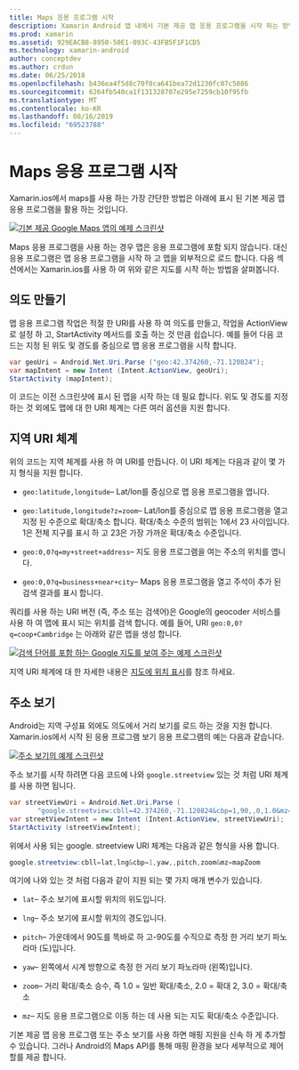 ```yaml
---
title: Maps 응용 프로그램 시작
description: Xamarin Android 앱 내에서 기본 제공 맵 응용 프로그램을 시작 하는 방법입니다.
ms.prod: xamarin
ms.assetid: 929EACB8-8950-50E1-093C-43FB5F1F1CD5
ms.technology: xamarin-android
author: conceptdev
ms.author: crdun
ms.date: 06/25/2018
ms.openlocfilehash: b436ea4f5d8c70f0ca641bea72d1230fc07c5086
ms.sourcegitcommit: 6264fb540ca1f131328707e295e7259cb10f95fb
ms.translationtype: MT
ms.contentlocale: ko-KR
ms.lasthandoff: 08/16/2019
ms.locfileid: "69523788"
---
```

# <a name="launching-the-maps-application"></a>Maps 응용 프로그램 시작

Xamarin.ios에서 maps를 사용 하는 가장 간단한 방법은 아래에 표시 된 기본 제공 맵 응용 프로그램을 활용 하는 것입니다.

[![기본 제공 Google Maps 앱의 예제 스크린샷](maps-application-images/01-mapsapplication.png)](maps-application-images/01-mapsapplication.png#lightbox)

Maps 응용 프로그램을 사용 하는 경우 맵은 응용 프로그램에 포함 되지 않습니다. 대신 응용 프로그램은 맵 응용 프로그램을 시작 하 고 맵을 외부적으로 로드 합니다. 다음 섹션에서는 Xamarin.ios를 사용 하 여 위와 같은 지도를 시작 하는 방법을 살펴봅니다.


## <a name="creating-the-intent"></a>의도 만들기

맵 응용 프로그램 작업은 적절 한 URI를 사용 하 여 의도를 만들고, 작업을 ActionView로 설정 하 고, StartActivity 메서드를 호출 하는 것 만큼 쉽습니다. 예를 들어 다음 코드는 지정 된 위도 및 경도를 중심으로 맵 응용 프로그램을 시작 합니다.

```csharp
var geoUri = Android.Net.Uri.Parse ("geo:42.374260,-71.120824");
var mapIntent = new Intent (Intent.ActionView, geoUri);
StartActivity (mapIntent);
```

이 코드는 이전 스크린샷에 표시 된 맵을 시작 하는 데 필요 합니다. 위도 및 경도를 지정 하는 것 외에도 맵에 대 한 URI 체계는 다른 여러 옵션을 지원 합니다.


## <a name="geo-uri-scheme"></a>지역 URI 체계

위의 코드는 지역 체계를 사용 하 여 URI를 만듭니다. 이 URI 체계는 다음과 같이 몇 가지 형식을 지원 합니다.

- `geo:latitude,longitude`&ndash; Lat/lon를 중심으로 맵 응용 프로그램을 엽니다. 

- `geo:latitude,longitude?z=zoom`&ndash; Lat/lon를 중심으로 맵 응용 프로그램을 열고 지정 된 수준으로 확대/축소 합니다. 확대/축소 수준의 범위는 1에서 23 사이입니다. 1은 전체 지구를 표시 하 고 23은 가장 가까운 확대/축소 수준입니다.

- `geo:0,0?q=my+street+address`&ndash; 지도 응용 프로그램을 여는 주소의 위치를 엽니다. 

- `geo:0,0?q=business+near+city`&ndash; Maps 응용 프로그램을 열고 주석이 추가 된 검색 결과를 표시 합니다. 


쿼리를 사용 하는 URI 버전 (즉, 주소 또는 검색어)은 Google의 geocoder 서비스를 사용 하 여 맵에 표시 되는 위치를 검색 합니다. 예를 들어, URI `geo:0,0?q=coop+Cambridge` 는 아래와 같은 맵을 생성 합니다.

[![검색 단어를 포함 하는 Google 지도를 보여 주는 예제 스크린샷](maps-application-images/02-mapsearch.png)](maps-application-images/02-mapsearch.png#lightbox)



지역 URI 체계에 대 한 자세한 내용은 [지도에 위치 표시](https://developer.android.com/guide/components/intents-common.html#Maps)를 참조 하세요.


## <a name="street-view"></a>주소 보기

Android는 지역 구성표 외에도 의도에서 거리 보기를 로드 하는 것을 지원 합니다. Xamarin.ios에서 시작 된 응용 프로그램 보기 응용 프로그램의 예는 다음과 같습니다.

[![주소 보기의 예제 스크린샷](maps-application-images/03-streetview.png)](maps-application-images/03-streetview.png#lightbox)

주소 보기를 시작 하려면 다음 코드에 나와 `google.streetview` 있는 것 처럼 URI 체계를 사용 하면 됩니다.

```csharp
var streetViewUri = Android.Net.Uri.Parse (
       "google.streetview:cbll=42.374260,-71.120824&cbp=1,90,,0,1.0&mz=20");  
var streetViewIntent = new Intent (Intent.ActionView, streetViewUri);  
StartActivity (streetViewIntent);
```

위에서 사용 되는 google. streetview URI 체계는 다음과 같은 형식을 사용 합니다.

```csharp
google.streetview:cbll=lat,lng&cbp=1,yaw,,pitch,zoom&mz=mapZoom
```

여기에 나와 있는 것 처럼 다음과 같이 지원 되는 몇 가지 매개 변수가 있습니다.

- `lat`&ndash; 주소 보기에 표시할 위치의 위도입니다.

- `lng`&ndash; 주소 보기에 표시할 위치의 경도입니다.

- `pitch`&ndash; 가운데에서 90도를 똑바로 하 고-90도를 수직으로 측정 한 거리 보기 파노라마 (도)입니다.

- `yaw`&ndash; 왼쪽에서 시계 방향으로 측정 한 거리 보기 파노라마 (왼쪽)입니다.

- `zoom`&ndash; 거리 확대/축소 승수, 즉 1.0 = 일반 확대/축소, 2.0 = 확대 2, 3.0 = 확대/축소

- `mz`&ndash; 지도 응용 프로그램으로 이동 하는 데 사용 되는 지도 확대/축소 수준입니다.


기본 제공 맵 응용 프로그램 또는 주소 보기를 사용 하면 매핑 지원을 신속 하 게 추가할 수 있습니다. 그러나 Android의 Maps API를 통해 매핑 환경을 보다 세부적으로 제어할를 제공 합니다.
